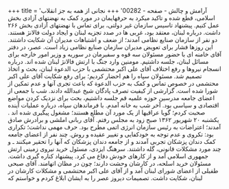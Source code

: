 +++
title = 'آرامش و چالش - صفحه - 00282'
+++
نجانی از همه به جز انقلاب اسلامی، قطع شده و تاکید میکرد به حرفهایمان در مورد کمک به نهضتهای آزادی بخش عمل کنیم. پیشنهاد تاسیس سازمان غیر دولتی، برای تماس با نهضتهای آزادی بخش ۲۶۶ داشت. درباره لبنان، معتقد بود، غربی ها در صدد تجزیه لبنان و ایجاد دولت فالانژ هستند. دو نفر از سازمان صنایع نظامی آمدند؛ از ضعف و اشتباهات مدیران آن شکایت داشتند. این روزها فشار برای تعویض مدیران سازمان صنایع نظامی زیاد است. عصر، در دفتر آقای خامنه ای با حضور مسئولان سه قوه و سفیرمان در سوریه و وزیر امور خارجه برای مسائل لبنان، جلسه داشتیم. مومنین وارد جنگ با ارتش فالانژ لبنان شده اند. درباره انسجام نیروها و رفع اختلاف آقای علی اکبر محتشمی با حزب الدعوة لبنان، بحث و اتخاذ تصمیم شد. مسئولان سپاه را هم احضار کردیم؛ برای رفع شکایت آقای علی اکبر محتشمی در خصوص تماس و کمک به حزب الدعوة كه باعث تجری آنها و عدم تمکین از شورا شده است. گزارشی از کیفیت تصرف پادگان شیخ عبدالله دادند. شب با جمعی از اعضای جامعه مدرسین حوزه علمیه قم جلسه داشتیم، بحث برای نزدیک کردن مواضع اقتصادی و سیاسی بود. آخر شب به خانه آمدم. با فرماندهان سپاه، درباره عملیات آینده صحبت کردم؛ گویا عراقیها از یک مورد آن مطلع هستند؛ مشغول پیگیری شده اند . یکشنبه ۲۰ شهریور ۱۳۶۲ صبح زود به مجلس رفتم. آقای ربانی املشی و برادرش صادق آمدند؛ اعتراضات به رئیس سازمان انرژی اتمی مطرح بود. حرف مهمی نداشت؛ تکراری بود: تکروی و عدم توجه به خودکفایی و تغییر عقیده و روش. چند نفر از اعضای جامعه کمک دندان پزشکان تجربی آمدند و از جامعه دندان پزشکان که آنها را تحقیر میکنند ـ و چند مورد مشکلات قانونی، گله داشتند. سرهنگ ایزدی، مسئول خرید نیروی زمینی ارتش جمهوری اسلامی آمد و از کارهای خودش دفاع می کرد. پیشنهاد کناره گیری داشت. مسئولان خرید اسلحه، در کارشان وحشت دارند؛ چون در مظان اتهامند. آقای صبحی طفیلی از اعضای شورای لبنان آمد و از آقای علی اکبر محتشمی و مشکلات کارشان در لبنان، شکایت داشت. تصمیمات دیروز عصر را به ایشان ابلاغ کردم و خواستم که